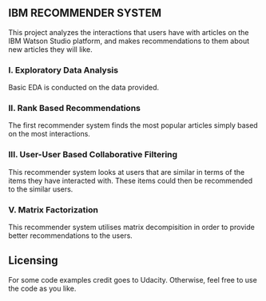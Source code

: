 ## IBM RECOMMENDER SYSTEM

This project analyzes the interactions that users have with articles on the IBM Watson Studio platform, and makes recommendations to them about new articles they will like.

### I. Exploratory Data Analysis

Basic EDA is conducted on the data provided.

### II. Rank Based Recommendations

The first recommender system finds the most popular articles simply based on the most interactions.

### III. User-User Based Collaborative Filtering

This recommender system looks at users that are similar in terms of the items they have interacted with. These items could then be recommended to the similar users.

### V. Matrix Factorization

This recommender system utilises matrix decompisition in order to provide better recommendations to the users.

## Licensing

For some code examples credit goes to Udacity. Otherwise, feel free to use the code as you like.

